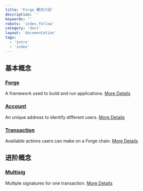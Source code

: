 ```yaml
---
title: 'Forge 概念介绍'
description: ''
keywords: ''
robots: 'index,follow'
category: 'docs'
layout: 'documentation'
tags:
  - 'intro'
  - 'index'
---
```


## 基本概念

### [Forge](inside_forge)

A framework used to build and run applications. [More Details](inside_forge)

### [Account](account)

An unique address to identify different users. [More Details](account)

### [Transaction](transaction)

Availiable actions users can make on a Forge chain. [More Details](transaction)

## 进阶概念

### [Multisig](multisig)

Multiple signatures for one transaction. [More Details](multisig)

